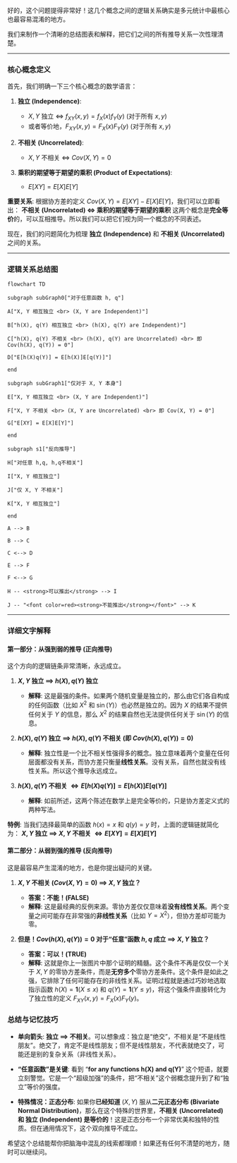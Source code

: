 好的，这个问题提得非常好！这几个概念之间的逻辑关系确实是多元统计中最核心也最容易混淆的地方。

我们来制作一个清晰的总结图表和解释，把它们之间的所有推导关系一次性理清楚。

---

### **核心概念定义**

首先，我们明确一下三个核心概念的数学语言：

1.  **独立 (Independence)**:
    *   $X, Y$ 独立 $\iff$ $f_{XY}(x,y) = f_X(x)f_Y(y)$  (对于所有 $x,y$)
    *   或者等价地，$F_{XY}(x,y) = F_X(x)F_Y(y)$ (对于所有 $x,y$)

2.  **不相关 (Uncorrelated)**:
    *   $X, Y$ 不相关 $\iff$ $Cov(X,Y) = 0$

3.  **乘积的期望等于期望的乘积 (Product of Expectations)**:
    *   $E[XY] = E[X]E[Y]$

**重要关系**: 根据协方差的定义 $Cov(X,Y) = E[XY] - E[X]E[Y]$，我们可以立即看出：
**不相关 (Uncorrelated) $\iff$ 乘积的期望等于期望的乘积**
这两个概念是**完全等价**的，可以互相推导。所以我们可以把它们视为同一个概念的不同表述。

现在，我们的问题简化为梳理 **独立 (Independence)** 和 **不相关 (Uncorrelated)** 之间的关系。

---

### **逻辑关系总结图**


```mermaid
flowchart TD

subgraph subGraph0["对于任意函数 h, q"]

A["X, Y 相互独立 <br> (X, Y are Independent)"]

B["h(X), q(Y) 相互独立 <br> (h(X), q(Y) are Independent)"]

C["h(X), q(Y) 不相关 <br> (h(X), q(Y) are Uncorrelated) <br> 即 Cov(h(X), q(Y)) = 0"]

D["E[h(X)q(Y)] = E[h(X)]E[q(Y)]"]

end

subgraph subGraph1["仅对于 X, Y 本身"]

E["X, Y 相互独立 <br> (X, Y are Independent)"]

F["X, Y 不相关 <br> (X, Y are Uncorrelated) <br> 即 Cov(X, Y) = 0"]

G["E[XY] = E[X]E[Y]"]

end

subgraph s1["反向推导"]

H["对任意 h,q, h,q不相关"]

I["X, Y 相互独立"]

J["仅 X, Y 不相关"]

K["X, Y 相互独立"]

end

A --> B

B --> C

C <--> D

E --> F

F <--> G

H -- <strong>可以推出</strong> --> I

J -- "<font color=red><strong>不能推出</strong></font>" --> K
```


---

### **详细文字解释**

#### **第一部分：从强到弱的推导 (正向推导)**

这个方向的逻辑链条非常清晰，永远成立。

1.  **$X, Y$ 独立 $\implies$ $h(X), q(Y)$ 独立**
    *   **解释**: 这是最强的条件。如果两个随机变量是独立的，那么由它们各自构成的任何函数（比如 $X^2$ 和 $\sin(Y)$）也必然是独立的。因为 $X$ 的结果不提供任何关于 $Y$ 的信息，那么 $X^2$ 的结果自然也无法提供任何关于 $\sin(Y)$ 的信息。

2.  **$h(X), q(Y)$ 独立 $\implies$ $h(X), q(Y)$ 不相关 (即 $Cov(h(X), q(Y))=0$)**
    *   **解释**: 独立性是一个比不相关性强得多的概念。独立意味着两个变量在任何层面都没有关系，而协方差只衡量**线性关系**。没有关系，自然也就没有线性关系。所以这个推导永远成立。

3.  **$h(X), q(Y)$ 不相关 $\iff E[h(X)q(Y)] = E[h(X)]E[q(Y)]$**
    *   **解释**: 如前所述，这两个陈述在数学上是完全等价的，只是协方差定义式的两种写法。

**特例**: 当我们选择最简单的函数 $h(x)=x$ 和 $q(y)=y$ 时，上面的逻辑链就简化为：
**$X, Y$ 独立 $\implies$ $X, Y$ 不相关 $\iff E[XY] = E[X]E[Y]$**

#### **第二部分：从弱到强的推导 (反向推导)**

这是最容易产生混淆的地方，也是你提出疑问的关键。

1.  **$X, Y$ 不相关 ($Cov(X,Y)=0$) $\implies$ $X, Y$ 独立？**
    *   **答案：不能！(FALSE)**
    *   **解释**: 这是最经典的反例来源。零协方差仅仅意味着**没有线性关系**。两个变量之间可能存在非常强的**非线性关系**（比如 $Y=X^2$），但协方差却可能为零。

2.  **但是！$Cov(h(X), q(Y))=0$ 对于“任意”函数 $h, q$ 成立 $\implies$ $X, Y$ 独立？**
    *   **答案：可以！(TRUE)**
    *   **解释**: 这就是你上一张图片中那个证明的精髓。这个条件不再是仅仅一个关于 $X, Y$ 的零协方差条件，而是**无穷多个**零协方差条件。这个条件是如此之强，它排除了任何可能存在的非线性关系。证明过程就是通过巧妙地选取指示函数 $h(X)=\mathbf{1}(X \le x)$ 和 $q(Y)=\mathbf{1}(Y \le y)$，将这个强条件直接转化为了独立性的定义 $F_{XY}(x,y) = F_X(x)F_Y(y)$。

### **总结与记忆技巧**

*   **单向箭头**: **独立 $\implies$ 不相关**。可以想象成：独立是“绝交”，不相关是“不是线性朋友”。绝交了，肯定不是线性朋友；但不是线性朋友，不代表就绝交了，可能还是别的复杂关系（非线性关系）。

*   **“任意函数”是关键**: 看到 “**for any functions h(X) and q(Y)**” 这个短语，就要立刻警觉。它是一个“超级加强”的条件，把“不相关”这个弱概念提升到了和“独立”等价的强度。

*   **特殊情况：正态分布**: 如果你**已经知道** $(X,Y)$ 服从**二元正态分布 (Bivariate Normal Distribution)**，那么在这个特殊的世界里，**不相关 (Uncorrelated) 和 独立 (Independent) 是等价的**！这是正态分布一个非常优美和独特的性质。但在通用情况下，这个双向推导不成立。

希望这个总结能帮你把脑海中混乱的线索都理顺！如果还有任何不清楚的地方，随时可以继续问。
